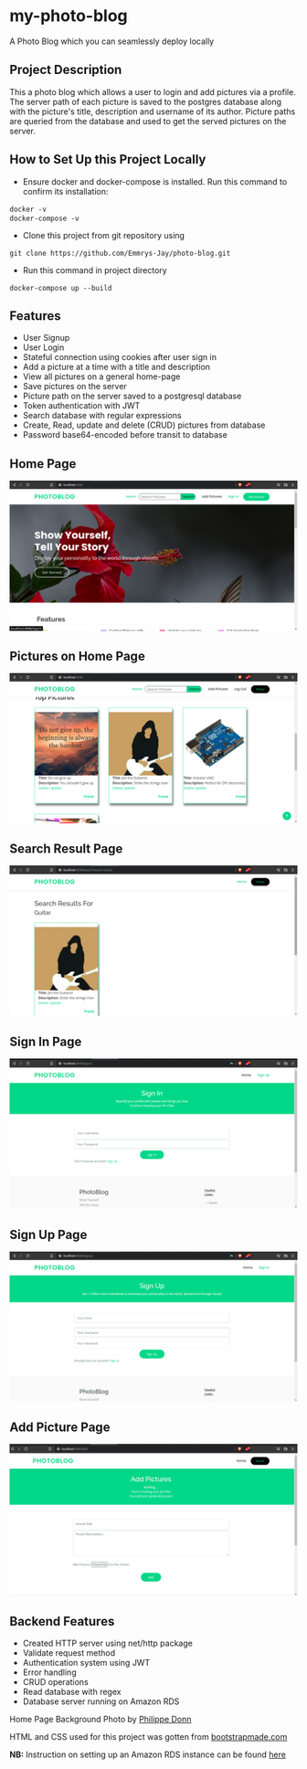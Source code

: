 # my-photo-blog
A Photo Blog which you can seamlessly deploy locally

## Project Description
This a photo blog which allows a user to login and add pictures via a profile. The server path of each picture is saved to the postgres database along with the picture's title, description and username of its author. Picture paths are queried from the database and used to get the served pictures on the server. 

## How to Set Up this Project Locally
- Ensure docker and docker-compose is installed. Run this command to confirm its installation:
```shell
docker -v
docker-compose -v
```
- Clone this project from git repository using 
```shell
git clone https://github.com/Emmrys-Jay/photo-blog.git
```
- Run this command in project directory
```shell
docker-compose up --build
```

## Features
<ul>
  <li> User Signup
  <li> User Login
  <li> Stateful connection using cookies after user sign in
  <li> Add a picture at a time with a title and description
  <li> View all pictures on a general home-page
  <li> Save pictures on the server
  <li> Picture path on the server saved to a postgresql database
  <li> Token authentication with JWT
  <li> Search database with regular expressions
  <li> Create, Read, update and delete (CRUD) pictures from database
  <li> Password base64-encoded before transit to database
</ul>


## Home Page

<img src="https://github.com/Emmrys-Jay/my-photo-blog/blob/main/views/screenshots/home.png" alt="home-page">

## Pictures on Home Page

<img src="https://github.com/Emmrys-Jay/my-photo-blog/blob/main/views/screenshots/pictures.png" alt="pictures">

## Search Result Page

<img src="https://github.com/Emmrys-Jay/my-photo-blog/blob/main/views/screenshots/search.png" alt="search">

## Sign In Page

<img src="https://github.com/Emmrys-Jay/my-photo-blog/blob/main/views/screenshots/signin.png" alt="sign in">

## Sign Up Page

<img src="https://github.com/Emmrys-Jay/my-photo-blog/blob/main/views/screenshots/signup.png" alt="sign up">

## Add Picture Page

<img src="https://github.com/Emmrys-Jay/my-photo-blog/blob/main/views/screenshots/addpics.png" alt="add pictures">

## Backend Features

<ul>
  <li> Created HTTP server using net/http package
  <li> Validate request method
  <li> Authentication system using JWT
  <li> Error handling
  <li> CRUD operations
  <li> Read database with regex
  <li> Database server running on Amazon RDS
</ul>

<p>Home Page Background Photo by <a href="https://www.pexels.com/photo/brown-hummingbird-selective-focus-photography-1133957/">Philippe Donn</a> </p>
<p>HTML and CSS used for this project was gotten from <a href="https://bootstrapmade.com/mentor-free-education-bootstrap-theme/">bootstrapmade.com</a> </p>
<b>NB:</b> Instruction on setting up an Amazon RDS instance can be found <a href="https://github.com/Emmrys-Jay/my-photo-blog/blob/main/models/README.md">here</a>
